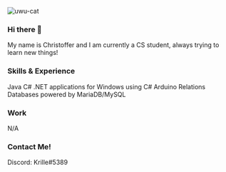 ![uwu-cat](https://github.com/Krille360/Krille360/assets/65959215/22409bc3-0e44-49ad-acac-197e69088e49)
### Hi there 👋
My name is Christoffer and I am currently a CS student, always trying to learn new things!

### Skills & Experience
Java
C#
.NET applications for Windows using C#
Arduino
Relations Databases powered by MariaDB/MySQL

### Work
N/A

### Contact Me!
Discord: Krille#5389
<!--
**Krille360/Krille360** is a ✨ _special_ ✨ repository because its `README.md` (this file) appears on your GitHub profile.

Here are some ideas to get you started:

- 🔭 I’m currently working on ...
- 🌱 I’m currently learning ...
- 👯 I’m looking to collaborate on ...
- 🤔 I’m looking for help with ...
- 💬 Ask me about ...
- 📫 How to reach me: ...
- 😄 Pronouns: ...
- ⚡ Fun fact: ...
-->

